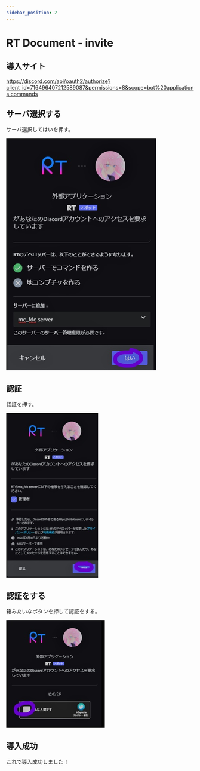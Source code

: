 ```yaml
---
sidebar_position: 2
---
```


# RT Document - invite

## 導入サイト

https://discord.com/api/oauth2/authorize?client_id=716496407212589087&permissions=8&scope=bot%20applications.commands

## サーバ選択する

サーバ選択してはいを押す。

![image](/img/invite/1.jpg)

## 認証

認証を押す。

![image2](/img/invite/2.jpg)

## 認証をする

箱みたいなボタンを押して認証をする。

![image2](/img/invite/3.jpg)

## 導入成功

これで導入成功しました！